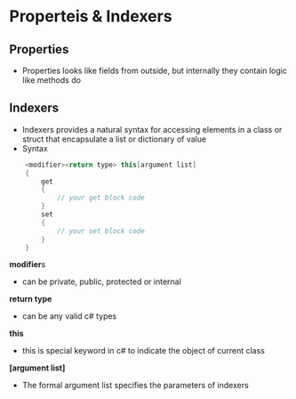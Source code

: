 # Properteis & Indexers

## Properties

- Properties looks like fields from outside, but internally they contain logic like methods do

## Indexers

- Indexers provides a natural syntax for accessing elements in a class or struct that encapsulate a list or dictionary of value
- Syntax

```csharp
    <modifier><return type> this[argument list]
    {
        get
        {
            // your get block code
        }
        set
        {
            // your set block code
        }
    }
```

**modifier**s

- can be private, public, protected or internal

**return type**

- can be any valid c# types

**this**

- this is special keyword in c# to indicate the object of current class

**[argument list]**

- The formal argument list specifies the parameters of indexers
